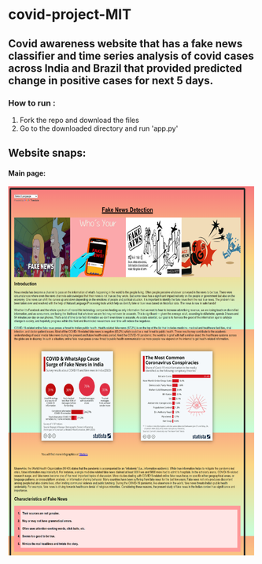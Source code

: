 # covid-project-MIT

## Covid awareness website that has a fake news classifier and time series analysis of covid cases across India and Brazil that provided predicted change in positive cases for next 5 days.

### How to run :

1) Fork the repo and download the files
2) Go to the downloaded directory and run 'app.py' 

## Website snaps:

#### Main page: 
<img src="https://github.com/Novid-Patsham/covid-project-MIT/blob/main/website%20snaps/Main%20page%201.png" width="500" height="750">
